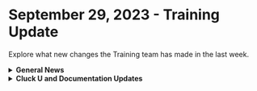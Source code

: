 # September 29, 2023 - Training Update

Explore what new changes the Training team has made in the last week.

<details>

<summary><strong>General News</strong></summary>

* Shoutouts to everyone who joined us in training this week! We appreciate your feedback as we continue to build out new training experiences. We'll be at it again next week with the same bat time, and same bat channels:
  * Mondays: Rewst 101 @ 12pm EST + Rewst 104 @ 1:15pm EST
  * Tuesdays: Rewst 102 @ 12pm EST + Rewst 105 @ 1:15pm EST
  * Wednesdays: Rewst 103 @ 12pm EST + Rewst 106 @ 1:15pm EST
  * Thursdays: ROC AMA @ 11am EST
* Join us in our new [Cluck-U Discord channel](https://discord.com/channels/936789089703845988/1121465945295167588) if you have any questions, comments, or concerns!

</details>

<details>

<summary><strong>Cluck U and Documentation Updates</strong></summary>

**Cluck University**

* Minor fixes to steps in Cluck U exercise steps based on feedback.
* Updated the [Hello World](broken-reference) exercise steps for clarity.

**Documentation**

* [Open Mic - September 22nd Video and Page Added](../../roc-open-mics/roc-open-mics-north-america/2023-roc-open-mics/september-22-2023-efficient-onboarding-custom-integrations-and-sql-magic.md)
* Shoutouts to Kevin Grube and Kelvin for contributing to the docs this week! For those who missed it, we're building out the ability to contribute to our docs, [starting with updates and fixes](broken-reference).&#x20;
* Updates and Fixes
  * Updated the URL note on the [Connectwise Pod Configuration](broken-reference) page.
  * Added note about post-modification behavior note on [Best Practices for Microsoft Integrations](../../../documentation/configuration/integrations/individual-integration-documentation/cloud/microsoft-cloud-integration-bundle/authorization-best-practices.md)
  * Added Read-only information on the [How to Add or Remove Users](broken-reference) and [Roles](../../../documentation/settings/roles.md) pages.
  * Updated the Bring Your Own Database script on the [Database Integration Setup](../../../documentation/configuration/integrations/individual-integration-documentation/database/database-integration-setup.md) page.

</details>
